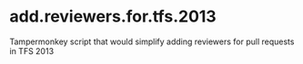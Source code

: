 # add.reviewers.for.tfs.2013
Tampermonkey script that would simplify adding reviewers for pull requests in TFS 2013
